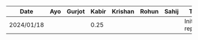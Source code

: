 | Date       | Ayo | Gurjot | Kabir | Krishan | Rohun | Sahij | Task            |
|------------|-----|--------|-------|---------|-------|-------|-----------------|
| 2024/01/18 |     |        | 0.25  |         |       |       | Initialize repo |
